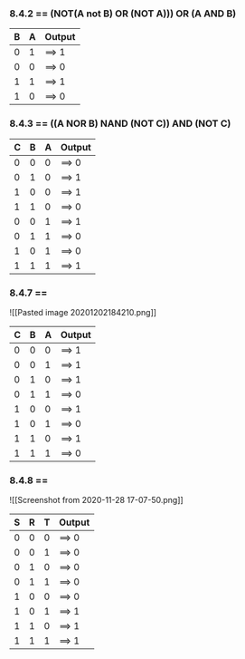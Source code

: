 ### 8.4.2 == (NOT(A not B) OR (NOT A))) OR (A AND B)

 | B   | A   |  Output     |
 | --- | --- | ----- |
 | 0   | 1   | ==> 1 |
 | 0   | 0   | ==> 0 |
 | 1   | 1   | ==> 1 |
 | 1   | 0   | ==> 0 |
 
 ### 8.4.3 == ((A NOR B) NAND (NOT C)) AND (NOT C)
 
| C   | B   | A   | Output |
| --- | --- | --- | ------ |
| 0   | 0   | 0   | ==> 0  |
| 0   | 1   | 0   | ==> 1  |
| 1   | 0   | 0   | ==> 1  |
| 1   | 1   | 0   | ==> 0  |
| 0   | 0   | 1   | ==> 1  |
| 0   | 1   | 1   | ==> 0  |
| 1   | 0   | 1   | ==> 0  |
| 1   | 1   | 1   | ==> 1  |

### 8.4.7 ==
![[Pasted image 20201202184210.png]]
 
| C   | B   | A   |    Output   |
| --- | --- | --- | ----- |
| 0   | 0   | 0   | ==> 1 |
| 0   | 0   | 1   | ==> 1 |
| 0   | 1   | 0   | ==> 1 |
| 0   | 1   | 1   | ==> 0 |
| 1   | 0   | 0   | ==> 1 |
| 1   | 0   | 1   | ==> 0 |
| 1   | 1   | 0   | ==> 1 |
| 1   | 1   | 1   | ==> 0 |

### 8.4.8 ==
![[Screenshot from 2020-11-28 17-07-50.png]]

| S   | R   | T   |    Output   |
| --- | --- | --- | ----- |
| 0   | 0   | 0   | ==> 0 |
| 0   | 0   | 1   | ==> 0 |
| 0   | 1   | 0   | ==> 0 |
| 0   | 1   | 1   | ==> 0 |
| 1   | 0   | 0   | ==> 0 |
| 1   | 0   | 1   | ==> 1 |
| 1   | 1   | 0   | ==> 1 |
| 1   | 1   | 1   | ==> 1 |